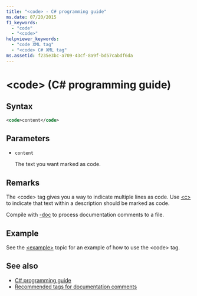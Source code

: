 ```yaml
---
title: "<code> - C# programming guide"
ms.date: 07/20/2015
f1_keywords:
  - "code"
  - "<code>"
helpviewer_keywords:
  - "code XML tag"
  - "<code> C# XML tag"
ms.assetid: f235e3bc-a709-43cf-8a9f-bd57cabdf6da
---
```

# \<code> (C# programming guide)

## Syntax

```xml
<code>content</code>
```

## Parameters

- `content`

  The text you want marked as code.

## Remarks

The \<code> tag gives you a way to indicate multiple lines as code. Use [\<c>](./code-inline.md) to indicate that text within a description should be marked as code.

Compile with [-doc](../../language-reference/compiler-options/doc-compiler-option.md) to process documentation comments to a file.

## Example

See the [\<example>](./example.md) topic for an example of how to use the \<code> tag.

## See also

- [C# programming guide](../index.md)
- [Recommended tags for documentation comments](./recommended-tags-for-documentation-comments.md)
